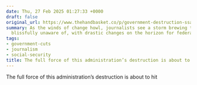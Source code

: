 ```yaml
---
date: Thu, 27 Feb 2025 01:27:33 +0000
draft: false
original_url: https://www.thehandbasket.co/p/government-destruction-ssa-doge
summary: As the winds of change howl, journalists see a storm brewing that many remain
  blissfully unaware of, with drastic changes on the horizon for federal workers.
tags:
- government-cuts
- journalism
- social-security
title: The full force of this administration’s destruction is about to hit
---
```


The full force of this administration’s destruction is about to hit